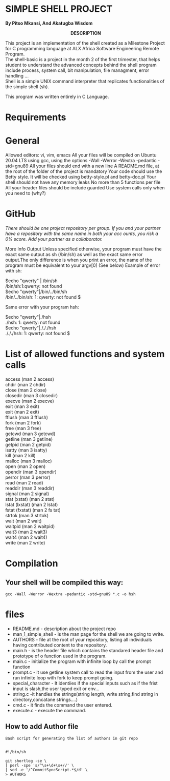 # SIMPLE SHELL PROJECT 
**By Pitso Mkansi, And Akatugba Wisdom**

<p align="center"> <strong>DESCRIPTION</strong>  </P>
<p align="justified">                                              This project is an implementation of the shell created as a Milestone Project for C programming language at ALX Africa Software Engineering Remote Program. </br>                            The shell-basic is a project in the month 2 of the first trimester, that helps student to understand the advanced                           concepts behind the shell program include process, system call, bit manipulation, file managment, error handling ... </br>      Shell is a simple UNIX command interpreter that replicates functionalities of the simple shell (sh).


This program was written entirely in C Language.                </p>

# Requirements
#  General
Allowed editors: vi, vim, emacs
All your files will be compiled on Ubuntu 20.04 LTS using gcc, using the options -Wall -Werror -Wextra -pedantic -std=gnu89
All your files should end with a new line
A README.md file, at the root of the folder of the project is mandatory
Your code should use the Betty style. 
It will be checked using betty-style.pl and betty-doc.pl
Your shell should not have any memory leaks 
No more than 5 functions per file          
All your header files should be include guarded 
Use system calls only when you need to (why?)          
# GitHub
*There should be one project repository per group. If you and your partner have a repository with the same name in both your acc
ounts, you risk a 0% score. Add your partner as a collaborator.*

More Info
Output                                                          Unless specified otherwise, your program must have the exact same output as sh (/bin/sh) as well as the exact same error output.The only difference is when you print an error, the name of the program must be equivalent to your argv[0] (See below)
Example of error with sh:

$echo "qwerty" | /bin/sh</br>
/bin/sh:1:qwerty: not found</br>
$echo "qwerty"|/bin/../bin/sh</br>
/bin/../bin/sh: 1: qwerty: not found
$

Same error with your program hsh:

$echo "qwerty"|./hsh</br>
./hsh: 1: qwerty: not found</br>
$echo "qwerty"|./././hsh</br>
./././hsh: 1: qwerty: not found
$

# List of allowed functions and system calls
access (man 2 access)</br>
chdir (man 2 chdir)</br>
close (man 2 close)</br>
closedir (man 3 closedir)</br>
execve (man 2 execve)</br>
exit (man 3 exit)</br>
exit (man 2 exit)</br>
fflush (man 3 fflush)</br>
fork (man 2 fork)</br>
free (man 3 free)</br>
getcwd (man 3 getcwd)</br>
getline (man 3 getline)</br>
getpid (man 2 getpid)</br>
isatty (man 3 isatty)</br>
kill (man 2 kill)</br>
malloc (man 3 malloc)</br>
open (man 2 open)</br>
opendir (man 3 opendir)</br>
perror (man 3 perror)</br>
read (man 2 read)</br>
readdir (man 3 readdir)</br>
signal (man 2 signal)</br>
stat (xstat) (man 2 stat)</br>
lstat (lxstat) (man 2 lstat)</br>
fstat (fxstat) (man 2 fs tat)</br>
strtok (man 3 strtok)</br>
wait (man 2 wait)</br>
waitpid (man 2 waitpid)</br>
wait3 (man 2 wait3)</br>
wait4 (man 2 wait4)</br>
write (man 2 write)</br>

# Compilation
## Your shell will be compiled this way:

`gcc -Wall -Werror -Wextra -pedantic -std=gnu89 *.c -o hsh`

# files
- README.md - description about the project repo
- man_1_simple_shell - is the man page for the shell we are going to write.
- AUTHORS - file at the  root of your repository, listing all individuals having contributed content to the repository.
- main.h - is the header file which contains the standared header file and prototype of o function used in the program.
- main.c - initialize the program with infinite loop by call the prompt function  
- prompt.c - it use getline system call to read the input from the user and run infinite loop with fork to keep prompt going.
- special_character - It identiies if the special inputs such as if the frist input is slash,the user typed exit or env...   
- string.c -it handles the strings(string length, write string,find string in directory,concatane strings....) 
- cmd.c - it finds the command the user entered.
- execute.c - execute the command.

## How to add Author file
`Bash script for generating the list of authors in git repo`
```

#!/bin/sh

git shortlog -se \
| perl -spe 's/^\s+\d+\s+//' \
| sed -e '/^CommitSyncScript.*$/d' \
> AUTHORS
